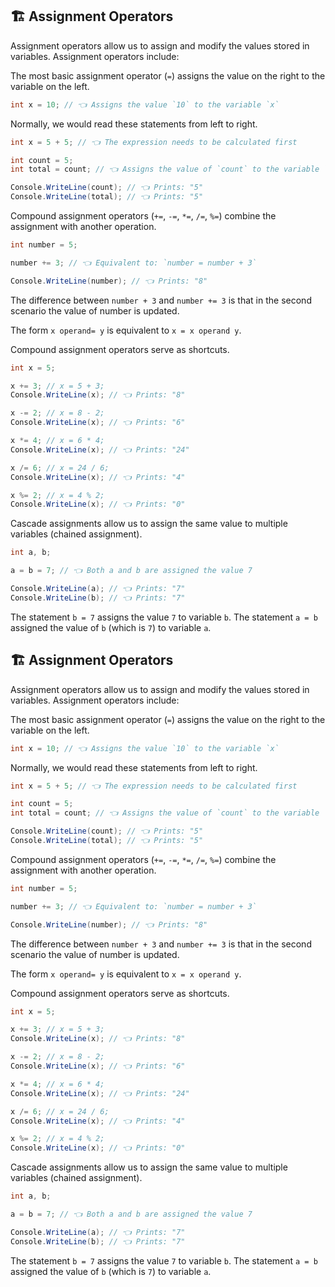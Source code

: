 ## 🏗️ Assignment Operators

Assignment operators allow us to assign and modify the values stored in variables. Assignment operators include:

The most basic assignment operator (`=`) assigns the value on the right to the variable on the left.

```csharp
int x = 10; // 👈 Assigns the value `10` to the variable `x`
```

Normally, we would read these statements from left to right.

```csharp
int x = 5 + 5; // 👈 The expression needs to be calculated first
```

```csharp
int count = 5;
int total = count; // 👈 Assigns the value of `count` to the variable `total`

Console.WriteLine(count); // 👈 Prints: "5"
Console.WriteLine(total); // 👈 Prints: "5"
```

Compound assignment operators (`+=`, `-=`, `*=`, `/=`, `%=`) combine the assignment with another operation.

```csharp
int number = 5;

number += 3; // 👈 Equivalent to: `number = number + 3`

Console.WriteLine(number); // 👈 Prints: "8"
```

The difference between `number + 3` and `number += 3` is that in the second scenario the value of number is updated.

The form `x operand= y` is equivalent to `x = x operand y`.

Compound assignment operators serve as shortcuts.

```csharp
int x = 5;

x += 3; // x = 5 + 3;
Console.WriteLine(x); // 👈 Prints: "8"

x -= 2; // x = 8 - 2;
Console.WriteLine(x); // 👈 Prints: "6"

x *= 4; // x = 6 * 4;
Console.WriteLine(x); // 👈 Prints: "24"

x /= 6; // x = 24 / 6;
Console.WriteLine(x); // 👈 Prints: "4"

x %= 2; // x = 4 % 2;
Console.WriteLine(x); // 👈 Prints: "0"
```

Cascade assignments allow us to assign the same value to multiple variables (chained assignment).

```csharp
int a, b;

a = b = 7; // 👈 Both a and b are assigned the value 7

Console.WriteLine(a); // 👈 Prints: "7"
Console.WriteLine(b); // 👈 Prints: "7"
```

The statement `b = 7` assigns the value `7` to variable `b`. The statement `a = b` assigned the value of `b` (which is `7`) to variable `a`.


## 🏗️ Assignment Operators

Assignment operators allow us to assign and modify the values stored in variables. Assignment operators include:

The most basic assignment operator (`=`) assigns the value on the right to the variable on the left.

```csharp
int x = 10; // 👈 Assigns the value `10` to the variable `x`
```

Normally, we would read these statements from left to right.

```csharp
int x = 5 + 5; // 👈 The expression needs to be calculated first
```

```csharp
int count = 5;
int total = count; // 👈 Assigns the value of `count` to the variable `total`

Console.WriteLine(count); // 👈 Prints: "5"
Console.WriteLine(total); // 👈 Prints: "5"
```

Compound assignment operators (`+=`, `-=`, `*=`, `/=`, `%=`) combine the assignment with another operation.

```csharp
int number = 5;

number += 3; // 👈 Equivalent to: `number = number + 3`

Console.WriteLine(number); // 👈 Prints: "8"
```

The difference between `number + 3` and `number += 3` is that in the second scenario the value of number is updated.

The form `x operand= y` is equivalent to `x = x operand y`.

Compound assignment operators serve as shortcuts.

```csharp
int x = 5;

x += 3; // x = 5 + 3;
Console.WriteLine(x); // 👈 Prints: "8"

x -= 2; // x = 8 - 2;
Console.WriteLine(x); // 👈 Prints: "6"

x *= 4; // x = 6 * 4;
Console.WriteLine(x); // 👈 Prints: "24"

x /= 6; // x = 24 / 6;
Console.WriteLine(x); // 👈 Prints: "4"

x %= 2; // x = 4 % 2;
Console.WriteLine(x); // 👈 Prints: "0"
```

Cascade assignments allow us to assign the same value to multiple variables (chained assignment).

```csharp
int a, b;

a = b = 7; // 👈 Both a and b are assigned the value 7

Console.WriteLine(a); // 👈 Prints: "7"
Console.WriteLine(b); // 👈 Prints: "7"
```

The statement `b = 7` assigns the value `7` to variable `b`. The statement `a = b` assigned the value of `b` (which is `7`) to variable `a`.